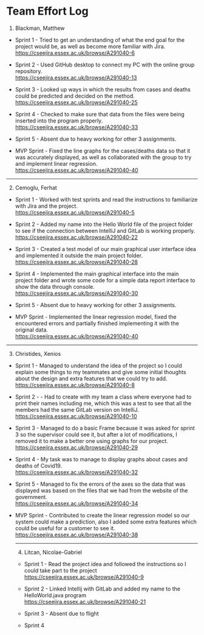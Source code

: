 # Team Effort Log

1. Blackman, Matthew
- Sprint 1 - Tried to get an understanding of what the end goal for the project would be, as well as become more familiar with Jira.  
https://cseejira.essex.ac.uk/browse/A291040-6

- Sprint 2 - Used GitHub desktop to connect my PC with the online group repository.  
https://cseejira.essex.ac.uk/browse/A291040-13

- Sprint 3 - Looked up ways in which the results from cases and deaths could be predicted and decided on the method.  
https://cseejira.essex.ac.uk/browse/A291040-25

- Sprint 4 - Checked to make sure that data from the files were being inserted into the program properly.  
https://cseejira.essex.ac.uk/browse/A291040-33

- Sprint 5 - Absent due to heavy working for other 3 assignments.

- MVP Sprint - Fixed the line graphs for the cases/deaths data so that it was accurately displayed, as well as collaborated with the group to try and implement linear regression.  
https://cseejira.essex.ac.uk/browse/A291040-40

----

2. Cemoglu, Ferhat

- Sprint 1 - Worked with test sprints and read the instructions to familiarize with Jira and the project.  
https://cseejira.essex.ac.uk/browse/A291040-5

- Sprint 2 - Added my name into the Hello World file of the project folder to see if the connection between IntelliJ and GitLab is working properly. 
https://cseejira.essex.ac.uk/browse/A291040-22 

- Sprint 3 - Created a test model of our main graphical user interface idea and implemented it outside the main project folder.  
https://cseejira.essex.ac.uk/browse/A291040-28

- Sprint 4 - Implemented the main graphical interface into the main project folder and wrote some code for a simple data report interface to show the data through console.  
https://cseejira.essex.ac.uk/browse/A291040-30

- Sprint 5 - Absent due to heavy working for other 3 assignments.

- MVP Sprint - Implemented the linear regression model, fixed the encountered errors and partially finished implementing it with the original data.  
https://cseejira.essex.ac.uk/browse/A291040-40

----

3. Christides, Xenios

- Sprint 1 - Managed to understand the idea of the project so I could explain some things to my teammates and give some initial thoughts about the design and extra features that we could try to add.  
https://cseejira.essex.ac.uk/browse/A291040-8

- Sprint 2 - - Had to create with my team a class where everyone had to print their names including me, which this was a test to see that all the members had the same GitLab version on IntelliJ.  
https://cseejira.essex.ac.uk/browse/A291040-10

- Sprint 3 - Managed to do a basic Frame because it was asked for sprint 3 so the supervisor could see it, but after a lot of modifications, I removed it to make a better one using graphs for our project.  
https://cseejira.essex.ac.uk/browse/A291040-29

- Sprint 4 - My task was to manage to display graphs about cases and deaths of Covid19.   
https://cseejira.essex.ac.uk/browse/A291040-32

- Sprint 5 - Managed to fix the errors of the axes so the data that was displayed was based on the files that we had from the website of the government.  
https://cseejira.essex.ac.uk/browse/A291040-34

- MVP Sprint - Contributed to create the linear regression model so our system could make a prediction, also I added some extra features which could be useful for a customer to see it.  
  https://cseejira.essex.ac.uk/browse/A291040-38

  ----

  4. Litcan, Nicolae-Gabriel
  
  - Sprint 1 - Read the project idea and followed the instructions so I could take part to the project  
  https://cseejira.essex.ac.uk/browse/A291040-9

  - Sprint 2 - Linked Intellij with GitLab and added my name to the HelloWorld.java program  
  https://cseejira.essex.ac.uk/browse/A291040-21

  - Sprint 3 - Absent due to flight

  - Sprint 4

  
